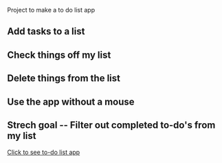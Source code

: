 Project to make a to do list app 
## Add tasks to a list
## Check things off my list
## Delete things from the list
## Use the app without a mouse
## Strech goal -- Filter out completed to-do's from my list

[Click to see to-do list app](https://fac-23.github.io/preA-week2-testing-orianmilly/)
